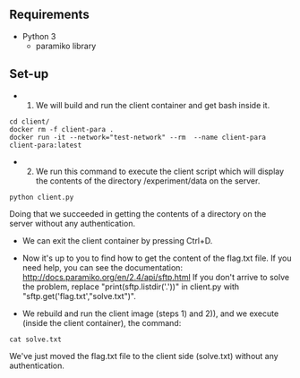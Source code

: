 ## Requirements

- Python 3
  - paramiko library

## Set-up

- 1) We will build and run the client container and get bash inside it.
```
cd client/
docker rm -f client-para .
docker run -it --network="test-network" --rm  --name client-para client-para:latest
```

- 2) We run this command to execute the client script which will display the contents of the directory /experiment/data on the server.
```
python client.py
```
Doing that we succeeded in getting the contents of a directory on the server without any authentication.

- We can exit the client container by pressing Ctrl+D.

- Now it's up to you to find how to get the content of the flag.txt file.
If you need help, you can see the documentation: http://docs.paramiko.org/en/2.4/api/sftp.html
If you don't arrive to solve the problem, replace "print(sftp.listdir('.'))" in client.py with "sftp.get('flag.txt',"solve.txt")".

- We rebuild and run the client image (steps 1) and 2)), and we execute (inside the client container), the command:
```
cat solve.txt
```
We've just moved the flag.txt file to the client side (solve.txt) without any authentication.

